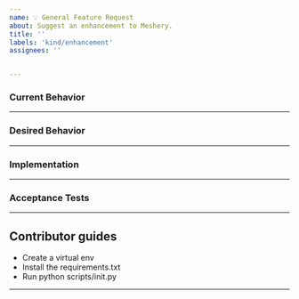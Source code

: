 ```yaml
---
name: 💡 General Feature Request
about: Suggest an enhancement to Meshery.
title: ''
labels: 'kind/enhancement'
assignees: ''


---
```

### Current Behavior
<!-- A brief description of what the problem is. (e.g. I need to be able to...) -->

---

### Desired Behavior
<!-- A brief description of the enhancement. -->
---

### Implementation
<!-- [Optional] Specifics on the approach to fulfilling the feature request. -->
---

### Acceptance Tests
<!-- [Optional] Stipulations of functional behavior or non-functional items that must be in-place in order for the issue to be closed. -->
---


## Contributor guides
- Create a virtual env
- Install the requirements.txt
- Run python scripts/init.py
---